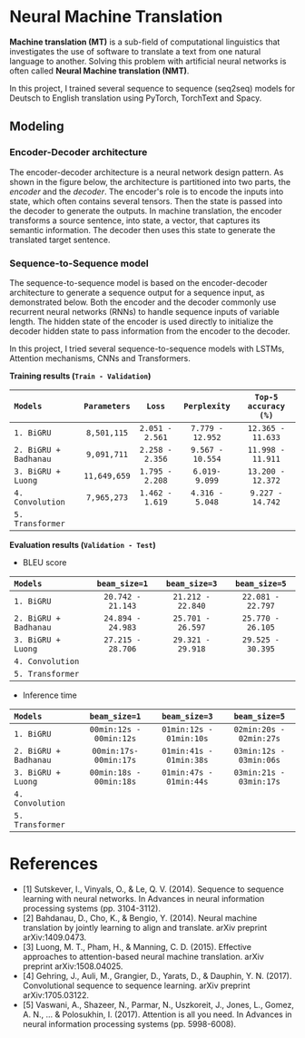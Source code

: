 # Neural Machine Translation

**Machine translation (MT)** is a sub-field of computational linguistics that investigates the use of software to translate a text from one natural language to another. Solving this problem with artificial neural networks is often called **Neural Machine translation (NMT)**.

In this project, I trained several sequence to sequence (seq2seq) models for Deutsch to English translation using PyTorch, TorchText and Spacy.

## Modeling

### Encoder-Decoder architecture

The encoder-decoder architecture is a neural network design pattern. As shown in the figure below, the architecture is partitioned into two parts, the *encoder* and the *decoder*. The encoder's role is to encode the inputs into state, which often contains several tensors. Then the state is passed into the decoder to generate the outputs. In machine translation, the encoder transforms a source sentence, into state, a vector, that captures its semantic information. The decoder then uses this state to generate the translated target sentence.

### Sequence-to-Sequence model

The sequence-to-sequence model is based on the encoder-decoder architecture to generate a sequence output for a sequence input, as demonstrated below. Both the encoder and the decoder commonly use recurrent neural networks (RNNs) to handle sequence inputs of variable length. The hidden state of the encoder is used directly to initialize the decoder hidden state to pass information from the encoder to the decoder.

In this project, I tried several sequence-to-sequence models with LSTMs, Attention mechanisms, CNNs and Transformers.

**Training results (`Train - Validation`)**

| `Models`              | `Parameters` | `Loss`           | `Perplexity`       | `Top-5 accuracy (%)`  |
|:----------------------|:------------:|:----------------:|:------------------:|:---------------------:|
| `1. BiGRU`            | `8,501,115`  | `2.051 - 2.561`  | `7.779 - 12.952`   | `12.365 - 11.633`     |
| `2. BiGRU + Badhanau` | `9,091,711`  | `2.258 - 2.356`  | `9.567 - 10.554`   | `11.998 - 11.911`     |
| `3. BiGRU + Luong`    | `11,649,659` | `1.795 - 2.208`  | `6.019- 9.099`     | `13.200 - 12.372`     |
| `4. Convolution`      | `7,965,273`  | `1.462 - 1.619`  | `4.316 - 5.048`    | `9.227 - 14.742`      |
| `5. Transformer`      |              |                  |                    |                       |

**Evaluation results (`Validation - Test`)**

- BLEU score

| `Models`     | `beam_size=1`       | `beam_size=3`       | `beam_size=5`       |
|:--------------------|:-------------------:|:-------------------:|:-------------------:|
| `1. BiGRU`            | `20.742 - 21.143`     | `21.212 - 22.840`     | `22.081 - 22.797`     |
| `2. BiGRU + Badhanau` | `24.894 - 24.983`     | `25.701 - 26.597`     | `25.770 - 26.105`     |
| `3. BiGRU + Luong`    | `27.215 - 28.706`     | `29.321 - 29.918`     | `29.525 - 30.395`     |
| `4. Convolution`      |                     |                     |                     |
| `5. Transformer`      |                     |                     |                     |

- Inference time

| `Models`              | `beam_size=1`           | `beam_size=3`           | `beam_size=5`           |
|:----------------------|:-----------------------:|:-----------------------:|:-----------------------:|
| `1. BiGRU`            | `00min:12s - 00min:12s` | `01min:12s - 01min:10s` | `02min:20s - 02min:27s` |
| `2. BiGRU + Badhanau` | `00min:17s- 00min:17s`  | `01min:41s - 01min:38s` | `03min:12s - 03min:06s` |
| `3. BiGRU + Luong`    | `00min:18s - 00min:18s` | `01min:47s - 01min:44s` | `03min:21s - 03min:17s` |
| `4. Convolution`      |                       |                       |                       |
| `5. Transformer`      |                       |                       |                       |

# References

- [1] Sutskever, I., Vinyals, O., & Le, Q. V. (2014). Sequence to sequence learning with neural networks. In Advances in neural information processing systems (pp. 3104-3112).
- [2] Bahdanau, D., Cho, K., & Bengio, Y. (2014). Neural machine translation by jointly learning to align and translate. arXiv preprint arXiv:1409.0473.
- [3] Luong, M. T., Pham, H., & Manning, C. D. (2015). Effective approaches to attention-based neural machine translation. arXiv preprint arXiv:1508.04025.
- [4] Gehring, J., Auli, M., Grangier, D., Yarats, D., & Dauphin, Y. N. (2017). Convolutional sequence to sequence learning. arXiv preprint arXiv:1705.03122.
- [5] Vaswani, A., Shazeer, N., Parmar, N., Uszkoreit, J., Jones, L., Gomez, A. N., ... & Polosukhin, I. (2017). Attention is all you need. In Advances in neural information processing systems (pp. 5998-6008).


